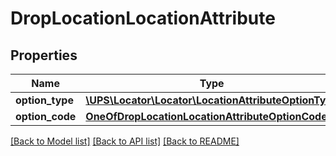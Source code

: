 # DropLocationLocationAttribute

## Properties
Name | Type | Description | Notes
------------ | ------------- | ------------- | -------------
**option_type** | [**\UPS\Locator\Locator\LocationAttributeOptionType**](LocationAttributeOptionType.md) |  | 
**option_code** | [**OneOfDropLocationLocationAttributeOptionCode**](OneOfDropLocationLocationAttributeOptionCode.md) |  | 

[[Back to Model list]](../../README.md#documentation-for-models) [[Back to API list]](../../README.md#documentation-for-api-endpoints) [[Back to README]](../../README.md)

